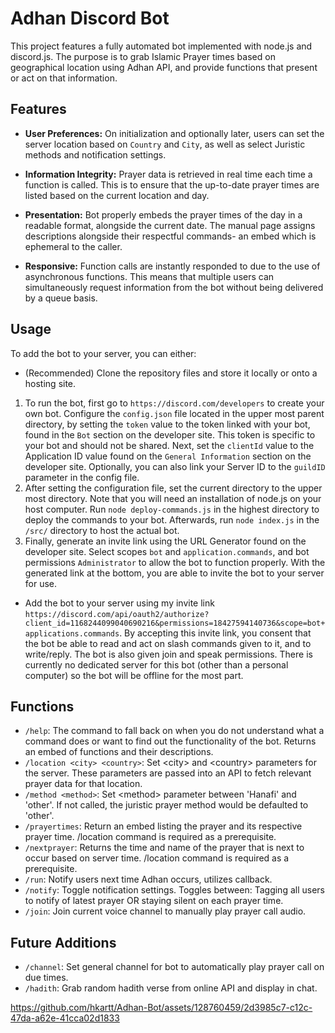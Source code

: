 # Adhan Discord Bot

This project features a fully automated bot implemented with node.js and discord.js. The purpose is to grab Islamic Prayer times based on geographical location using Adhan API, and provide functions that present or act on that information.
## Features
- **User Preferences:** On initialization and optionally later, users can set the server location based on `Country` and `City`, as well as select Juristic methods and notification settings.

- **Information Integrity:** Prayer data is retrieved in real time each time a function is called. This is to ensure that the up-to-date prayer times are listed based on the current location and day. 

- **Presentation:** Bot properly embeds the prayer times of the day in a readable format, alongside the current date. The manual page assigns descriptions alongside their respectful commands- an embed which is ephemeral to the caller.

- **Responsive:** Function calls are instantly responded to due to the use of asynchronous functions. This means that multiple users can simultaneously request information from the bot without being delivered by a queue basis.

## Usage
To add the bot to your server, you can either:
- (Recommended) Clone the repository files and store it locally or onto a hosting site.
1) To run the bot, first go to `https://discord.com/developers` to create your own bot. Configure the `config.json` file located in the upper most parent directory, by setting the `token` value to the token linked with your bot, found in the `Bot` section on the developer site. This token is specific to your bot and should not be shared. Next, set the `clientId` value to the Application ID value found on the `General Information` section on the developer site. Optionally, you can also link your Server ID to the `guildID` parameter in the config file.
2) After setting the configuration file, set the current directory to the upper most directory. Note that you will need an installation of node.js on your host computer. Run `node deploy-commands.js` in the highest directory to deploy the commands to your bot. Afterwards, run `node index.js` in the `/src/` directory to host the actual bot.
3) Finally, generate an invite link using the URL Generator found on the developer site. Select scopes `bot` and `application.commands`, and bot permissions `Administrator` to allow the bot to function properly. With the generated link at the bottom, you are able to invite the bot to your server for use.

- Add the bot to your server using my invite link `https://discord.com/api/oauth2/authorize?client_id=1168244099040690216&permissions=18427594140736&scope=bot+applications.commands`. By accepting this invite link, you consent that the bot be able to read and act on slash commands given to it, and to write/reply. The bot is also given join and speak permissions. There is currently no dedicated server for this bot (other than a personal computer) so the bot will be offline for the most part.

## Functions 
- `/help`: The command to fall back on when you do not understand what a command does or want to find out the functionality of the bot. Returns an embed of functions and their descriptions.
- `/location <city> <country>`: Set \<city\> and \<country\> parameters for the server. These parameters are passed into an API to fetch relevant prayer data for that location.
- `/method <method>`: Set \<method\> parameter between 'Hanafi' and 'other'. If not called, the juristic prayer method would be defaulted to 'other'.
- `/prayertimes`: Return an embed listing the prayer and its respective prayer time. /location command is required as a prerequisite.
- `/nextprayer`: Returns the time and name of the prayer that is next to occur based on server time. /location command is required as a prerequisite.
- `/run`: Notify users next time Adhan occurs, utilizes callback.
- `/notify`: Toggle notification settings. Toggles between: Tagging all users to notify of latest prayer OR staying silent on each prayer time.
- `/join`: Join current voice channel to manually play prayer call audio.

## Future Additions
- `/channel`: Set general channel for bot to automatically play prayer call on due times.
- `/hadith`: Grab random hadith verse from online API and display in chat.

https://github.com/hkartt/Adhan-Bot/assets/128760459/2d3985c7-c12c-47da-a62e-41cca02d1833
